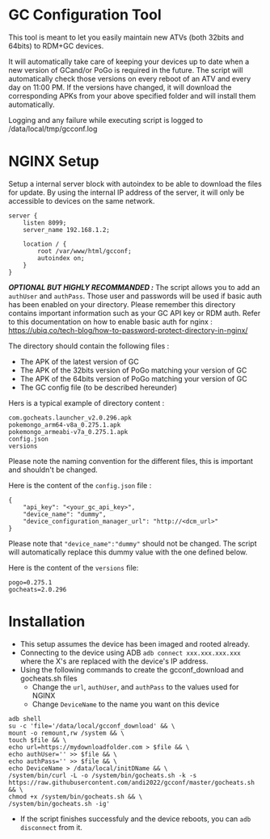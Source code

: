 # GC Configuration Tool

This tool is meant to let you easily maintain new ATVs (both 32bits and 64bits) to RDM+GC devices.

It will automatically take care of keeping your devices up to date when a new version of GCand/or PoGo is required in the future.
The script will automatically check those versions on every reboot of an ATV and every day on 11:00 PM. If the versions have changed, it will download the corresponding APKs from your above specified folder and will install them automatically.

Logging and any failure while executing script is logged to /data/local/tmp/gcconf.log

# NGINX Setup

Setup a internal server block with autoindex to be able to download the files for update. By using the internal IP address of the server, it will only be accessible to devices on the same network.
```
server {
    listen 8099;
    server_name 192.168.1.2;

    location / {
        root /var/www/html/gcconf;
        autoindex on;
    }
}
```
***OPTIONAL BUT HIGHLY RECOMMANDED :***
The script allows you to add an `authUser` and `authPass`. Those user and passwords will be used if basic auth has been enabled on your directory. 
Please remember this directory contains important information such as your GC API key or RDM auth.
Refer to this documentation on how to enable basic auth for nginx : https://ubiq.co/tech-blog/how-to-password-protect-directory-in-nginx/


The directory should contain the following files :

- The APK of the latest version of GC
- The APK of the 32bits version of PoGo matching your version of GC
- The APK of the 64bits version of PoGo matching your version of GC
- The GC config file (to be described hereunder)

Hers is a typical example of directory content :

```
com.gocheats.launcher_v2.0.296.apk
pokemongo_arm64-v8a_0.275.1.apk
pokemongo_armeabi-v7a_0.275.1.apk
config.json
versions
```
Please note the naming convention for the different files, this is important and shouldn't be changed.

Here is the content of the `config.json` file :

```
{
    "api_key": "<your_gc_api_key>",
    "device_name": "dummy",
    "device_configuration_manager_url": "http://<dcm_url>"
}
```
Please note that `"device_name":"dummy"` should not be changed. The script will automatically replace this dummy value with the one defined below.

Here is the content of the `versions` file:
```
pogo=0.275.1
gocheats=2.0.296
```
# Installation
 - This setup assumes the device has been imaged and rooted already.
 - Connecting to the device using ADB `adb connect xxx.xxx.xxx.xxx` where the X's are replaced with the device's IP address.
 - Using the following commands to create the gcconf_download and gocheats.sh files
   - Change the `url`, `authUser`, and `authPass` to the values used for NGINX
   - Change `DeviceName` to the name you want on this device
```
adb shell 
su -c 'file='/data/local/gcconf_download' && \
mount -o remount,rw /system && \
touch $file && \
echo url=https://mydownloadfolder.com > $file && \
echo authUser='' >> $file && \
echo authPass='' >> $file && \
echo DeviceName > /data/local/initDName && \
/system/bin/curl -L -o /system/bin/gocheats.sh -k -s https://raw.githubusercontent.com/andi2022/gcconf/master/gocheats.sh && \
chmod +x /system/bin/gocheats.sh && \
/system/bin/gocheats.sh -ig'
```
 - If the script finishes successfuly and the device reboots, you can `adb disconnect` from it.